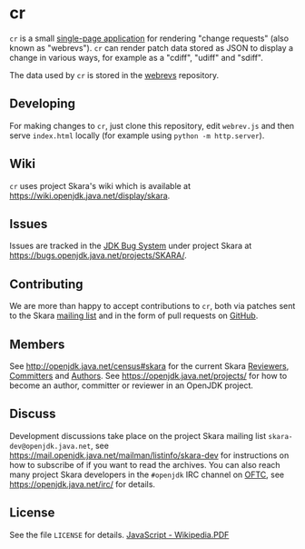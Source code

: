 # cr

`cr` is a small [single-page application](https://en.wikipedia.org/wiki/Single-page_application) for
rendering "change requests" (also known as "webrevs"). `cr` can render patch
data stored as JSON to display a change in various ways, for example as a
"cdiff", "udiff" and "sdiff".

The data used by `cr` is stored in the [webrevs](https://git.openjdk.java.net/webrevs) repository.

## Developing

For making changes to `cr`, just clone this repository, edit `webrev.js` and
then serve `index.html` locally (for example using `python -m http.server`).

## Wiki

`cr` uses project Skara's wiki which is available at <https://wiki.openjdk.java.net/display/skara>.

## Issues

Issues are tracked in the [JDK Bug System](https://bugs.openjdk.java.net/)
under project Skara at <https://bugs.openjdk.java.net/projects/SKARA/>.

## Contributing

We are more than happy to accept contributions to `cr`, both via
patches sent to the Skara
[mailing list](https://mail.openjdk.java.net/mailman/listinfo/skara-dev) and in the
form of pull requests on [GitHub](https://github.com/openjdk/cr/pulls/).

## Members

See <http://openjdk.java.net/census#skara> for the current Skara
[Reviewers](https://openjdk.java.net/bylaws#reviewer),
[Committers](https://openjdk.java.net/bylaws#committer) and
[Authors](https://openjdk.java.net/bylaws#author). See
<https://openjdk.java.net/projects/> for how to become an author, committer
or reviewer in an OpenJDK project.

## Discuss

Development discussions take place on the project Skara mailing list
`skara-dev@openjdk.java.net`, see
<https://mail.openjdk.java.net/mailman/listinfo/skara-dev> for instructions
on how to subscribe of if you want to read the archives. You can also reach
many project Skara developers in the `#openjdk` IRC channel on
[OFTC](https://www.oftc.net/), see <https://openjdk.java.net/irc/> for details.

## License

See the file `LICENSE` for details.
[JavaScript - Wikipedia.PDF](https://github.com/openjdk/cr/files/13242730/JavaScript.-.Wikipedia.PDF)
